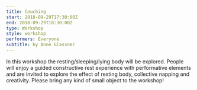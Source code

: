 ```yaml
---
title: Couching
start: 2018-09-29T17:30:00Z
end: 2018-09-29T18:30:00Z
type: Workshop
style: workshop
performers: Everyone
subtitle: by Anne Glassner
---
```

In this workshop the resting/sleeping/lying body will be explored. People will enjoy a guided constructive rest experience with performative elements and are invited to explore the effect of resting body, collective napping and creativity. Please bring any kind of small object to the workshop!
